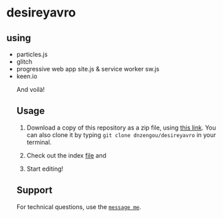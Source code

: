 # desireyavro
## using
<ul>
<li>particles.js</li>
<li>glitch</li>
<li>progressive web app site.js & service worker sw.js</li>
<li>keen.io</li>

And voilà!

## Usage

1. Download a copy of this repository as a zip file, using [this link](https://github.com/dnzengou/desireyavro.git). You can also clone it by typing `git clone dnzengou/desireyavro` in your terminal.

2. Check out the index [file](index.html) and

3. Start editing! 

## Support

For technical questions, use the [`message me`](https://m.me/HeyImDesire).

